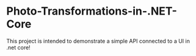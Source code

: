 # Photo-Transformations-in-.NET-Core
This project is intended to demonstrate a simple API connected to a UI in .net core!